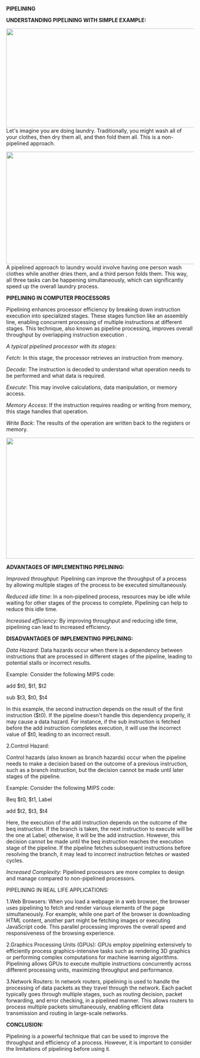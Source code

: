 **PIPELINING**

**UNDERSTANDING PIPELINING WITH SIMPLE EXAMPLE:**

<img src="media/image1.gif" style="width:5.26042in;height:2.77061in" />Let's
imagine you are doing laundry. Traditionally, you might wash all of your
clothes, then dry them all, and then fold them all. This is a
non-pipelined approach.

<img src="media/image2.gif" style="width:5.94792in;height:3.14583in" />A
pipelined approach to laundry would involve having one person wash
clothes while another dries them, and a third person folds them. This
way, all three tasks can be happening simultaneously, which can
significantly speed up the overall laundry process.

**PIPELINING IN COMPUTER PROCESSORS**

Pipelining enhances processor efficiency by breaking down instruction
execution into specialized stages. These stages function like an
assembly line, enabling concurrent processing of multiple instructions
at different stages. This technique, also known as pipeline processing,
improves overall throughput by overlapping instruction execution .

*A typical pipelined processor with its stages:*

*Fetch*: In this stage, the processor retrieves an instruction from
memory.

*Decode*: The instruction is decoded to understand what operation needs
to be performed and what data is required.

*Execute*: This may involve calculations, data manipulation, or memory
access.

*Memory Access*: If the instruction requires reading or writing from
memory, this stage handles that operation.

*Write Back*: The results of the operation are written back to the
registers or memory.

<img src="media/image3.jpeg" style="width:6.26087in;height:3.38261in" />

**ADVANTAGES OF IMPLEMENTING PIPELINING:**

*Improved throughput:* Pipelining can improve the throughput of a
process by allowing multiple stages of the process to be executed
simultaneously.

*Reduced idle time*: In a non-pipelined process, resources may be idle
while waiting for other stages of the process to complete. Pipelining
can help to reduce this idle time.

*Increased efficiency:* By improving throughput and reducing idle time,
pipelining can lead to increased efficiency.

**DISADVANTAGES OF IMPLEMENTING PIPELINING:**

*Data Hazard:* Data hazards occur when there is a dependency between
instructions that are processed in different stages of the pipeline,
leading to potential stalls or incorrect results.

Example: Consider the following MIPS code:

add $t0, $t1, $t2

sub $t3, $t0, $t4

In this example, the second instruction depends on the result of the
first instruction ($t0). If the pipeline doesn't handle this dependency
properly, it may cause a data hazard. For instance, if the sub
instruction is fetched before the add instruction completes execution,
it will use the incorrect value of $t0, leading to an incorrect result.

2.Control Hazard:

Control hazards (also known as branch hazards) occur when the pipeline
needs to make a decision based on the outcome of a previous instruction,
such as a branch instruction, but the decision cannot be made until
later stages of the pipeline.

Example: Consider the following MIPS code:

Beq $t0, $t1, Label

add $t2, $t3, $t4

Here, the execution of the add instruction depends on the outcome of the
beq instruction. If the branch is taken, the next instruction to execute
will be the one at Label; otherwise, it will be the add instruction.
However, this decision cannot be made until the beq instruction reaches
the execution stage of the pipeline. If the pipeline fetches subsequent
instructions before resolving the branch, it may lead to incorrect
instruction fetches or wasted cycles.

*Increased Complexity:* Pipelined processors are more complex to design
and manage compared to non-pipelined processors.

PIPELINING IN REAL LIFE APPLICATIONS:

1.Web Browsers: When you load a webpage in a web browser, the browser
uses pipelining to fetch and render various elements of the page
simultaneously. For example, while one part of the browser is
downloading HTML content, another part might be fetching images or
executing JavaScript code. This parallel processing improves the overall
speed and responsiveness of the browsing experience.

2.Graphics Processing Units (GPUs): GPUs employ pipelining extensively
to efficiently process graphics-intensive tasks such as rendering 3D
graphics or performing complex computations for machine learning
algorithms. Pipelining allows GPUs to execute multiple instructions
concurrently across different processing units, maximizing throughput
and performance.

3.Network Routers: In network routers, pipelining is used to handle the
processing of data packets as they travel through the network. Each
packet typically goes through multiple stages, such as routing decision,
packet forwarding, and error checking, in a pipelined manner. This
allows routers to process multiple packets simultaneously, enabling
efficient data transmission and routing in large-scale networks.

**CONCLUSION:**

Pipelining is a powerful technique that can be used to improve the
throughput and efficiency of a process. However, it is important to
consider the limitations of pipelining before using it.
